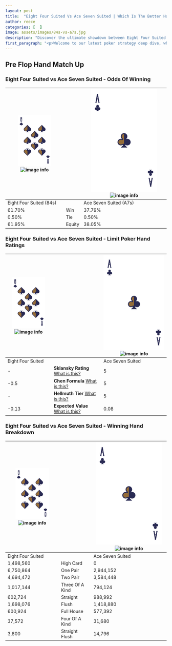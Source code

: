```yaml
---
layout: post
title:  "Eight Four Suited Vs Ace Seven Suited | Which Is The Better Hand In Poker? A Complete Guide"
author: reece
categories: [  ]
image: assets/images/84s-vs-a7s.jpg
description: "Discover the ultimate showdown between Eight Four Suited and Ace Seven Suited in poker! Uncover the odds, strategies, and scenarios where one hand triumphs over the other. Get ready to up your poker game with this thrilling analysis."
first_paragraph: "<p>Welcome to our latest poker strategy deep dive, where we're pitting two distinct hands against each other in a high-stakes showdown: Eight Four Suited vs Ace Seven Suited.</p><p>In the dynamic world of poker, every decision counts, and knowing which hand holds the upper hand is key to your success at the table.</p><p>In this article, we'll dissect these two hands, explore the scenarios where one dominates the other, and equip you with the knowledge to make strategic choices that can tip the odds in your favor.</p><p>Get ready to unravel the intriguing dynamics of these poker hands and elevate your game to new heights.</p>"
---
```




[comment]: # (sp0)

## Pre Flop Hand Match Up

<div class="table hand-ratings" markdown="1"> 



### Eight Four Suited vs Ace Seven Suited - Odds Of Winning


    
| ![image info](assets/images/hand1/8.png) ![image info](assets/images/hand1/4s.png) |  | ![image info](assets/images/hand2/A.png) ![image info](assets/images/hand2/7s.png) |
| -------- | -------- | -------- |
| Eight Four Suited (84s) |  | Ace Seven Suited (A7s) |
| 61.70% | Win | 37.79% |
| 0.50% | Tie | 0.50% |
| 61.95% | Equity | 38.05% |




[comment]: # (sp1)



### Eight Four Suited vs Ace Seven Suited - Limit Poker Hand Ratings


    
| ![image info](assets/images/hand1/8.png) ![image info](assets/images/hand1/4s.png) |  | ![image info](assets/images/hand2/A.png) ![image info](assets/images/hand2/7s.png) |
| -------- | -------- | -------- |
| Eight Four Suited |  | Ace Seven Suited |
| - | **Sklansky Rating** [What is this?](/sklansky-rating-explained) | 5 |
| -0.5 | **Chen Formula** [What is this?](/chen-formula-explained) | 5 |
| - | **Hellmuth Tier** [What is this?](/Hellmuth-tier-explained) | 5 |
| -0.13 | **Expected Value** [What is this?](/expected-value-explained) | 0.08 |




[comment]: # (sp2)



### Eight Four Suited vs Ace Seven Suited - Winning Hand Breakdown


    
| ![image info](assets/images/hand1/8.png) ![image info](assets/images/hand1/4s.png) |  | ![image info](assets/images/hand2/A.png) ![image info](assets/images/hand2/7s.png) |
| -------- | -------- | -------- |
| Eight Four Suited |  | Ace Seven Suited |
| 1,498,560 | High Card | 0 |
| 6,750,864 | One Pair | 2,944,152 |
| 4,694,472 | Two Pair | 3,584,448 |
| 1,017,144 | Three Of A Kind | 794,124 |
| 602,724 | Straight | 988,992 |
| 1,698,076 | Flush | 1,418,880 |
| 600,924 | Full House | 577,392 |
| 37,572 | Four Of A Kind | 31,680 |
| 3,800 | Straight Flush | 14,796 |




[comment]: # (sp3)



</div>

[comment]: # (sp4)



[comment]: # (sp5)

